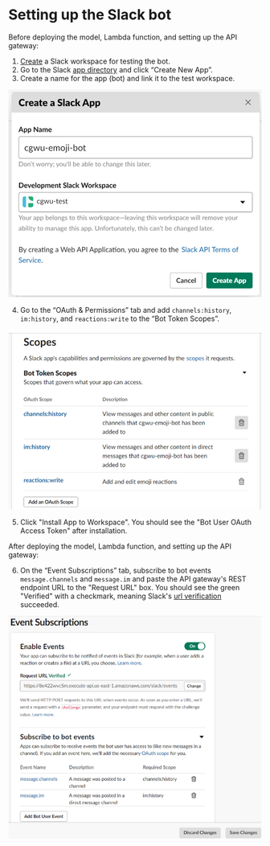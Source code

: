 # Setting up the Slack bot

Before deploying the model, Lambda function, and setting up the API gateway:

1. [Create](https://slack.com/create) a Slack workspace for testing the bot.
2. Go to the Slack [app directory](https://api.slack.com/apps) and click “Create New App”.
3. Create a name for the app (bot) and link it to the test workspace.

![slack-create](https://github.com/cw75/torchMojiBot/blob/master/images/slack-create.png)

4. Go to the “OAuth & Permissions” tab and add `channels:history`, `im:history`, and `reactions:write` to the “Bot Token Scopes”.

![slack-auth](https://github.com/cw75/torchMojiBot/blob/master/images/slack-auth.png)

5. Click "Install App to Workspace". You should see the "Bot User OAuth Access Token" after installation.

After deploying the model, Lambda function, and setting up the API gateway:

6. On the “Event Subscriptions” tab, subscribe to bot events `message.channels` and `message.im` and paste the API gateway's REST endpoint URL to the "Request URL" box. You should see the green "Verified" with a checkmark, meaning Slack's [url verification](https://api.slack.com/events/url_verification) succeeded.

![slack-sub](https://github.com/cw75/torchMojiBot/blob/master/images/slack-sub.png)
